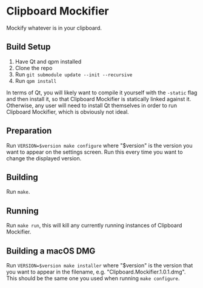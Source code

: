 # Clipboard Mockifier

Mockify whatever is in your clipboard.

## Build Setup

1. Have Qt and qpm installed
2. Clone the repo
3. Run `git submodule update --init --recursive`
4. Run `qpm install`

In terms of Qt, you will likely want to compile it yourself with the `-static` flag and then install it, so that Clipboard Mockifier is statically linked against it. Otherwise, any user will need to install Qt themselves in order to run Clipboard Mockifier, which is obviously not ideal.

## Preparation
Run `VERSION=$version make configure` where "$version" is the version you want to appear on the settings screen. Run this every time you want to change the displayed version.

## Building
Run `make`.

## Running
Run `make run`, this will kill any currently running instances of Clipboard Mockifier.

## Building a macOS DMG
Run `VERSION=$version make installer` where "$version" is the version that you want to appear in the filename, e.g. "Clipboard.Mockifier.1.0.1.dmg". This should be the same one you used when running `make configure`.
